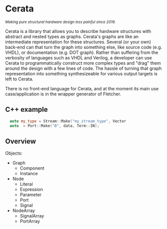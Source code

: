# Cerata 
<small><i>Making pure structural hardware design less painful since 2019.</i></small>

Cerata is a library that allows you to describe hardware structures with abstract and nested types as graphs. 
Cerata's graphs are like an intermediate representation for these structures. 
Several (or your own) back-end can that turn the graph into something else, like source code (e.g. VHDL), or 
documentation (e.g. DOT graph).
Rather than suffering from the verbosity of languages such as VHDL and Verilog, a developer can use Cerata to 
programmatically construct more complex types and "drag" them around the design with a few lines of code. 
The hassle of turning that graph representation into something synthesizeable for various output targets is left to 
Cerata. 

There is no front-end language for Cerata, and at the moment its main use case/application is in the wrapper generator 
of Fletcher.

## C++ example
```cpp
  auto my_type = Stream::Make("my_stream_type", Vector
  auto  = Port::Make("B", data, Term::IN);
```

## Overview

Objects:
- Graph
  - Component
  - Instance
- Node
  - Literal
  - Expression
  - Parameter
  - Port
  - Signal
- NodeArray
  - SignalArray
  - PortArray